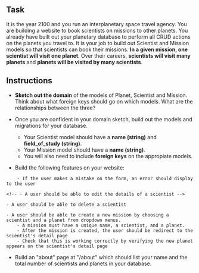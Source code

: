 ## Task

It is the year 2100 and you run an interplanetary space travel agency.  You are building a website to book scientists on missions to other planets.  You already have built out your planetary database to perform all CRUD actions on the planets you travel to.  It is your job to build out Scientist and Mission models so that scientists can book their missions.  **In a given mission, one scientist will visit one planet**.  Over their careers, **scientists will visit many planets** and **planets will be visited by many scientists**.

## Instructions

- **Sketch out the domain** of the models of Planet, Scientist and Mission.  Think about what foreign keys should go on which models.  What are the relationships between the three?

- Once you are confident in your domain sketch, build out the models and migrations for your database. 
    - Your Scientist model should have a **name (string)** and **field_of_study (string)**.  
    - Your Mission model should have a **name (string)**.  
    - You will also need to include **foreign keys** on the appropiate models.  

<!-- - Test your models are set up correctly by running `rails db:seed` (hint: make sure you set up the relationships on your models!) -->

- Build the following features on your website:
<!-- 
    - A user should be able to see a list of all scientists

    - Clicking on a scientist should take you to a detail page about the scientist, including listing all the planets they have visited.

    - A user should be able to create a new scientist.
        - Scientists must have a name and a field of study
        - Scientists' names should be unique -->
        - If the user makes a mistake on the form, an error should display to the user

    <!-- - A user should be able to edit the details of a scientist -->

    - A user should be able to delete a scientist

    - A user should be able to create a new mission by choosing a scientist and a planet from dropdown menus.
        - A mission must have a unique name, a scientist, and a planet.
        - After the mission is created, the user should be redirect to the scientist's detail page
        - Check that this is working correctly by verifying the new planet appears on the scientist's detail page
        
 - Build an "about" page at "/about" which should list your name and the total number of scientists and planets in your database.
